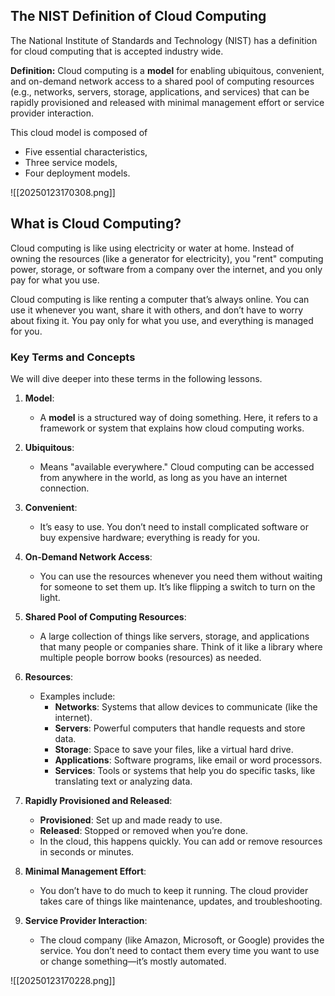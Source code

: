 ## **The NIST Definition of Cloud Computing**

The National Institute of Standards and Technology (NIST) has a definition for cloud computing that is accepted industry wide.

**Definition:**
Cloud computing is a **model** for enabling ubiquitous, convenient, and on-demand network access to a shared pool of computing resources (e.g., networks, servers, storage, applications, and services) that can be rapidly provisioned and released with minimal management effort or service provider interaction. 

This cloud model is composed of 

- Five essential characteristics, 
- Three service models, 
- Four deployment models.

![[20250123170308.png]]
## **What is Cloud Computing?**

Cloud computing is like using electricity or water at home. Instead of owning the resources (like a generator for electricity), you "rent" computing power, storage, or software from a company over the internet, and you only pay for what you use.

Cloud computing is like renting a computer that’s always online. You can use it whenever you want, share it with others, and don’t have to worry about fixing it. You pay only for what you use, and everything is managed for you.
### **Key Terms and Concepts**

We will dive deeper into these terms in the following lessons.

1. **Model**:
    - A **model** is a structured way of doing something. Here, it refers to a framework or system that explains how cloud computing works.

1. **Ubiquitous**:
    - Means "available everywhere." Cloud computing can be accessed from anywhere in the world, as long as you have an internet connection.

2. **Convenient**:
    - It’s easy to use. You don’t need to install complicated software or buy expensive hardware; everything is ready for you.

3. **On-Demand Network Access**:
    - You can use the resources whenever you need them without waiting for someone to set them up. It’s like flipping a switch to turn on the light.

4. **Shared Pool of Computing Resources**:
    - A large collection of things like servers, storage, and applications that many people or companies share. Think of it like a library where multiple people borrow books (resources) as needed.

5. **Resources**:
    - Examples include:
        - **Networks**: Systems that allow devices to communicate (like the internet).
        - **Servers**: Powerful computers that handle requests and store data.
        - **Storage**: Space to save your files, like a virtual hard drive.
        - **Applications**: Software programs, like email or word processors.
        - **Services**: Tools or systems that help you do specific tasks, like translating text or analyzing data.

6. **Rapidly Provisioned and Released**:
    - **Provisioned**: Set up and made ready to use.
    - **Released**: Stopped or removed when you’re done.
    - In the cloud, this happens quickly. You can add or remove resources in seconds or minutes.

7. **Minimal Management Effort**:
    - You don’t have to do much to keep it running. The cloud provider takes care of things like maintenance, updates, and troubleshooting.

8. **Service Provider Interaction**:
    - The cloud company (like Amazon, Microsoft, or Google) provides the service. You don’t need to contact them every time you want to use or change something—it’s mostly automated.

![[20250123170228.png]]